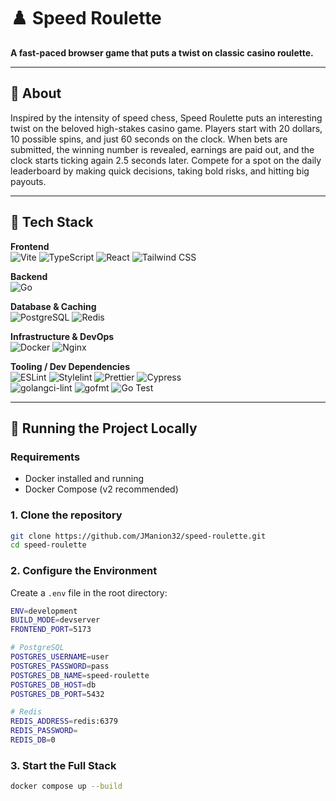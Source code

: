 # ♟️ Speed Roulette

**A fast-paced browser game that puts a twist on classic casino roulette.**

---

## 🚀 About

Inspired by the intensity of speed chess, Speed Roulette puts an interesting twist on the beloved high-stakes casino game. Players start with 
20 dollars, 10 possible spins, and just 60 seconds on the clock. When bets are submitted, the winning number is revealed, earnings are paid out, and 
the clock starts ticking again 2.5 seconds later. Compete for a spot on the daily leaderboard by making quick decisions, taking bold risks, and hitting 
big payouts.

---

## 🧰 Tech Stack

**Frontend**  
![Vite](https://img.shields.io/badge/Vite-646CFF?style=for-the-badge&logo=vite&logoColor=white)
![TypeScript](https://img.shields.io/badge/TypeScript-3178C6?style=for-the-badge&logo=typescript&logoColor=white)
![React](https://img.shields.io/badge/React-61DAFB?style=for-the-badge&logo=react&logoColor=black)
![Tailwind CSS](https://img.shields.io/badge/Tailwind_CSS-38B2AC?style=for-the-badge&logo=tailwind-css&logoColor=white)

**Backend**  
![Go](https://img.shields.io/badge/Go-00ADD8?style=for-the-badge&logo=go&logoColor=white)

**Database & Caching**  
![PostgreSQL](https://img.shields.io/badge/PostgreSQL-4169E1?style=for-the-badge&logo=postgresql&logoColor=white)
![Redis](https://img.shields.io/badge/Redis-DC382D?style=for-the-badge&logo=redis&logoColor=white)

**Infrastructure & DevOps**  
![Docker](https://img.shields.io/badge/Docker-2496ED?style=for-the-badge&logo=docker&logoColor=white)
![Nginx](https://img.shields.io/badge/Nginx-009639?style=for-the-badge&logo=nginx&logoColor=white)

**Tooling / Dev Dependencies**  
![ESLint](https://img.shields.io/badge/ESLint-4B32C3?style=for-the-badge&logo=eslint&logoColor=white)
![Stylelint](https://img.shields.io/badge/Stylelint-263238?style=for-the-badge&logo=stylelint&logoColor=white)
![Prettier](https://img.shields.io/badge/Prettier-F7B93E?style=for-the-badge&logo=prettier&logoColor=black)
![Cypress](https://img.shields.io/badge/Cypress-17202C?style=for-the-badge&logo=cypress&logoColor=white)  
![golangci-lint](https://img.shields.io/badge/golangci--lint-00ADD8?style=for-the-badge&logo=go&logoColor=white)
![gofmt](https://img.shields.io/badge/gofmt-00ADD8?style=for-the-badge&logo=go&logoColor=white)
![Go Test](https://img.shields.io/badge/go--test-00ADD8?style=for-the-badge&logo=go&logoColor=white)

---

## 🧪 Running the Project Locally

### Requirements
- Docker installed and running
- Docker Compose (v2 recommended)

### 1. Clone the repository

```bash
git clone https://github.com/JManion32/speed-roulette.git
cd speed-roulette
```

### 2. Configure the Environment
Create a `.env` file in the root directory:

```bash
ENV=development
BUILD_MODE=devserver
FRONTEND_PORT=5173

# PostgreSQL
POSTGRES_USERNAME=user
POSTGRES_PASSWORD=pass
POSTGRES_DB_NAME=speed-roulette
POSTGRES_DB_HOST=db
POSTGRES_DB_PORT=5432

# Redis
REDIS_ADDRESS=redis:6379
REDIS_PASSWORD=
REDIS_DB=0
```

### 3. Start the Full Stack

```bash
docker compose up --build
```
